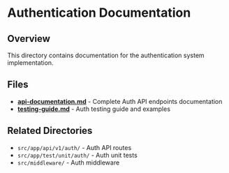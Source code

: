 # Authentication Documentation

## Overview
This directory contains documentation for the authentication system implementation.

## Files
- **[api-documentation.md](./api-documentation.md)** - Complete Auth API endpoints documentation
- **[testing-guide.md](./testing-guide.md)** - Auth testing guide and examples

## Related Directories
- `src/app/api/v1/auth/` - Auth API routes
- `src/app/test/unit/auth/` - Auth unit tests
- `src/middleware/` - Auth middleware
